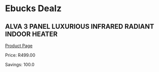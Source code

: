 
# Ebucks Dealz
## ALVA 3 PANEL LUXURIOUS INFRARED RADIANT INDOOR HEATER
[Product Page](https://www.ebucks.com/web/shop/productSelected.do?prodId=1142142389&catId=1157551316)

Price: R499.00

Savings: 100.0


	